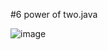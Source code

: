 #6 power of two.java

![image](https://user-images.githubusercontent.com/84653100/161204621-90eeeee1-b438-4e74-95fc-65106e35ed79.png)
